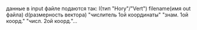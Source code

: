 данные в input файле подаются так:
I(тип "Hory"/"Vert") filename(имя out файла) d(размерность вектора) "числитель 1ой координаты" "знам. 1ой коорд." "числ. 2ой коорд."...
